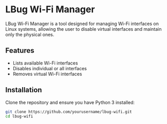 # LBug Wi-Fi Manager

LBug Wi-Fi Manager is a tool designed for managing Wi-Fi interfaces on Linux systems, allowing the user to disable virtual interfaces and maintain only the physical ones. 

## Features
- Lists available Wi-Fi interfaces
- Disables individual or all interfaces
- Removes virtual Wi-Fi interfaces

## Installation
Clone the repository and ensure you have Python 3 installed:

```bash
git clone https://github.com/yourusername/lbug-wifi.git
cd lbug-wifi
